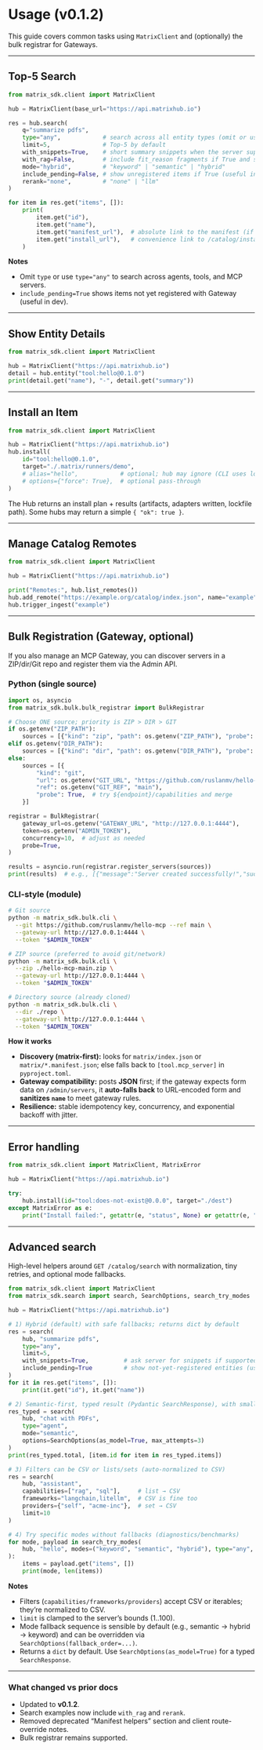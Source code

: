 # Usage (v0.1.2)

This guide covers common tasks using `MatrixClient` and (optionally) the bulk registrar for Gateways.

---

## Top-5 Search

```python
from matrix_sdk.client import MatrixClient

hub = MatrixClient(base_url="https://api.matrixhub.io")

res = hub.search(
    q="summarize pdfs",
    type="any",            # search across all entity types (omit or use "any")
    limit=5,               # Top-5 by default
    with_snippets=True,    # short summary snippets when the server supports them
    with_rag=False,        # include fit_reason fragments if True and supported
    mode="hybrid",         # "keyword" | "semantic" | "hybrid"
    include_pending=False, # show unregistered items if True (useful in dev)
    rerank="none",         # "none" | "llm"
)

for item in res.get("items", []):
    print(
        item.get("id"),
        item.get("name"),
        item.get("manifest_url"),  # absolute link to the manifest (if provided)
        item.get("install_url"),   # convenience link to /catalog/install (if provided)
    )
```

**Notes**

* Omit `type` or use `type="any"` to search across agents, tools, and MCP servers.
* `include_pending=True` shows items not yet registered with Gateway (useful in dev).

---

## Show Entity Details

```python
from matrix_sdk.client import MatrixClient

hub = MatrixClient("https://api.matrixhub.io")
detail = hub.entity("tool:hello@0.1.0")
print(detail.get("name"), "-", detail.get("summary"))
```

---

## Install an Item

```python
from matrix_sdk.client import MatrixClient

hub = MatrixClient("https://api.matrixhub.io")
hub.install(
    id="tool:hello@0.1.0",
    target="./.matrix/runners/demo",
    # alias="hello",            # optional; hub may ignore (CLI uses locally)
    # options={"force": True},  # optional pass-through
)
```

The Hub returns an install plan + results (artifacts, adapters written, lockfile path). Some hubs may return a simple `{ "ok": true }`.

---

## Manage Catalog Remotes

```python
from matrix_sdk.client import MatrixClient

hub = MatrixClient("https://api.matrixhub.io")

print("Remotes:", hub.list_remotes())
hub.add_remote("https://example.org/catalog/index.json", name="example")
hub.trigger_ingest("example")
```

---

## Bulk Registration (Gateway, optional)

If you also manage an MCP Gateway, you can discover servers in a ZIP/dir/Git repo and register them via the Admin API.

### Python (single source)

```python
import os, asyncio
from matrix_sdk.bulk.bulk_registrar import BulkRegistrar

# Choose ONE source; priority is ZIP > DIR > GIT
if os.getenv("ZIP_PATH"):
    sources = [{"kind": "zip", "path": os.getenv("ZIP_PATH"), "probe": True}]
elif os.getenv("DIR_PATH"):
    sources = [{"kind": "dir", "path": os.getenv("DIR_PATH"), "probe": True}]
else:
    sources = [{
        "kind": "git",
        "url": os.getenv("GIT_URL", "https://github.com/ruslanmv/hello-mcp"),
        "ref": os.getenv("GIT_REF", "main"),
        "probe": True,  # try ${endpoint}/capabilities and merge
    }]

registrar = BulkRegistrar(
    gateway_url=os.getenv("GATEWAY_URL", "http://127.0.0.1:4444"),
    token=os.getenv("ADMIN_TOKEN"),
    concurrency=10,  # adjust as needed
    probe=True,
)

results = asyncio.run(registrar.register_servers(sources))
print(results)  # e.g., [{"message":"Server created successfully!","success":true}]
```

### CLI-style (module)

```bash
# Git source
python -m matrix_sdk.bulk.cli \
  --git https://github.com/ruslanmv/hello-mcp --ref main \
  --gateway-url http://127.0.0.1:4444 \
  --token "$ADMIN_TOKEN"

# ZIP source (preferred to avoid git/network)
python -m matrix_sdk.bulk.cli \
  --zip ./hello-mcp-main.zip \
  --gateway-url http://127.0.0.1:4444 \
  --token "$ADMIN_TOKEN"

# Directory source (already cloned)
python -m matrix_sdk.bulk.cli \
  --dir ./repo \
  --gateway-url http://127.0.0.1:4444 \
  --token "$ADMIN_TOKEN"
```

**How it works**

* **Discovery (matrix-first):** looks for `matrix/index.json` or `matrix/*.manifest.json`; else falls back to `[tool.mcp_server]` in `pyproject.toml`.
* **Gateway compatibility:** posts **JSON** first; if the gateway expects form data on `/admin/servers`, it **auto-falls back** to URL-encoded form and **sanitizes `name`** to meet gateway rules.
* **Resilience:** stable idempotency key, concurrency, and exponential backoff with jitter.

---

## Error handling

```python
from matrix_sdk.client import MatrixClient, MatrixError

hub = MatrixClient("https://api.matrixhub.io")

try:
    hub.install(id="tool:does-not-exist@0.0.0", target="./dest")
except MatrixError as e:
    print("Install failed:", getattr(e, "status", None) or getattr(e, "status_code", None), e)
```

---

## Advanced search

High-level helpers around `GET /catalog/search` with normalization, tiny retries, and optional mode fallbacks.

```python
from matrix_sdk.client import MatrixClient
from matrix_sdk.search import search, SearchOptions, search_try_modes

hub = MatrixClient("https://api.matrixhub.io")

# 1) Hybrid (default) with safe fallbacks; returns dict by default
res = search(
    hub, "summarize pdfs",
    type="any",
    limit=5,
    with_snippets=True,          # ask server for snippets if supported
    include_pending=True         # show not-yet-registered entities (useful in dev)
)
for it in res.get("items", []):
    print(it.get("id"), it.get("name"))

# 2) Semantic-first, typed result (Pydantic SearchResponse), with small retries
res_typed = search(
    hub, "chat with PDFs",
    type="agent",
    mode="semantic",
    options=SearchOptions(as_model=True, max_attempts=3)
)
print(res_typed.total, [item.id for item in res_typed.items])

# 3) Filters can be CSV or lists/sets (auto-normalized to CSV)
res = search(
    hub, "assistant",
    capabilities=["rag", "sql"],     # list → CSV
    frameworks="langchain,litellm",  # CSV is fine too
    providers={"self", "acme-inc"},  # set → CSV
    limit=10
)

# 4) Try specific modes without fallbacks (diagnostics/benchmarks)
for mode, payload in search_try_modes(
    hub, "hello", modes=("keyword", "semantic", "hybrid"), type="any", limit=5
):
    items = payload.get("items", [])
    print(mode, len(items))
```

**Notes**

* Filters (`capabilities/frameworks/providers`) accept CSV or iterables; they’re normalized to CSV.
* `limit` is clamped to the server’s bounds (1..100).
* Mode fallback sequence is sensible by default (e.g., semantic → hybrid → keyword) and can be overridden via `SearchOptions(fallback_order=...)`.
* Returns a `dict` by default. Use `SearchOptions(as_model=True)` for a typed `SearchResponse`.

---

### What changed vs prior docs

* Updated to **v0.1.2**.
* Search examples now include `with_rag` and `rerank`.
* Removed deprecated “Manifest helpers” section and client route-override notes.
* Bulk registrar remains supported.
